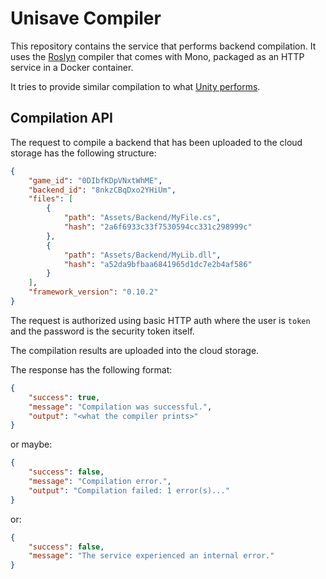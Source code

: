 # Unisave Compiler

This repository contains the service that performs backend compilation.
It uses the [Roslyn](https://github.com/dotnet/roslyn) compiler that
comes with Mono, packaged as an HTTP service in a Docker container.

It tries to provide similar compilation to what [Unity performs](https://docs.unity3d.com/2020.1/Documentation/Manual/CSharpCompiler.html).


## Compilation API

The request to compile a backend that has been uploaded to the cloud
storage has the following structure:

```json
{
    "game_id": "0DIbfKDpVNxtWhME",
    "backend_id": "8nkzCBqDxo2YHiUm",
    "files": [
        {
            "path": "Assets/Backend/MyFile.cs",
            "hash": "2a6f6933c33f7530594cc331c298999c"
        },
        {
            "path": "Assets/Backend/MyLib.dll",
            "hash": "a52da9bfbaa6841965d1dc7e2b4af586"
        }
    ],
    "framework_version": "0.10.2"
}
```

The request is authorized using basic HTTP auth where the user is `token`
and the password is the security token itself.

The compilation results are uploaded into the cloud storage.

The response has the following format:

```json
{
    "success": true,
    "message": "Compilation was successful.",
    "output": "<what the compiler prints>"
}
```

or maybe:

```json
{
    "success": false,
    "message": "Compilation error.",
    "output": "Compilation failed: 1 error(s)..."
}
```

or:

```json
{
    "success": false,
    "message": "The service experienced an internal error."
}
```
